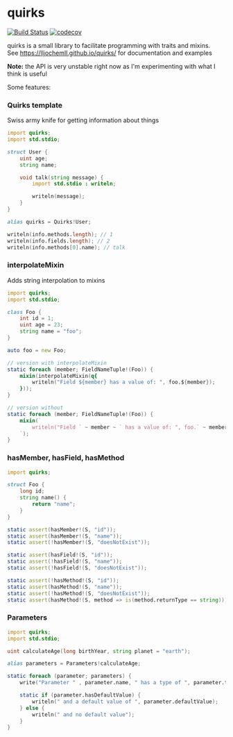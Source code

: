 # quirks
[![Build Status](https://dev.azure.com/jochemdejaeghere/github-pipes/_apis/build/status/quirks/CI?branchName=master)](https://dev.azure.com/jochemdejaeghere/github-pipes/_build/latest?definitionId=3&branchName=master)
[![codecov](https://codecov.io/gh/llJochemll/quirks/branch/master/graph/badge.svg)](https://codecov.io/gh/llJochemll/quirks)

quirks is a small library to facilitate programming with traits and mixins.<br/>
See https://lljochemll.github.io/quirks/ for documentation and examples

<b>Note:</b> the API is very unstable right now as I'm experimenting with what I think is useful

Some features:

### Quirks template
Swiss army knife for getting information about things
```D
import quirks;
import std.stdio;

struct User {
    uint age;
    string name;

    void talk(string message) {
        import std.stdio : writeln;

        writeln(message);
    }
}

alias quirks = Quirks!User;

writeln(info.methods.length); // 1
writeln(info.fields.length); // 2
writeln(info.methods[0].name); // talk
```

### interpolateMixin
Adds string interpolation to mixins
```D
import quirks;
import std.stdio;

class Foo {
    int id = 1;
    uint age = 23;
    string name = "foo";
}

auto foo = new Foo;

// version with interpolateMixin
static foreach (member; FieldNameTuple!(Foo)) {
    mixin(interpolateMixin(q{
        writeln("Field ${member} has a value of: ", foo.${member});
    }));
}

// version without
static foreach (member; FieldNameTuple!(Foo)) {
    mixin(`
        writeln("Field ` ~ member ~ ` has a value of: ", foo.` ~ member ~ `);
    `);
}
```

### hasMember, hasField, hasMethod
```D
import quirks;

struct Foo {
    long id;
    string name() {
        return "name";
    }
}

static assert(hasMember!(S, "id"));
static assert(hasMember!(S, "name"));
static assert(!hasMember!(S, "doesNotExist"));

static assert(hasField!(S, "id"));
static assert(!hasField!(S, "name"));
static assert(!hasField!(S, "doesNotExist"));

static assert(!hasMethod!(S, "id"));
static assert(hasMethod!(S, "name"));
static assert(!hasMethod!(S, "doesNotExist"));
static assert(hasMethod!(S, method => is(method.returnType == string)));
```

### Parameters
```D
import quirks;
import std.stdio;

uint calculateAge(long birthYear, string planet = "earth");

alias parameters = Parameters!calculateAge;

static foreach (parameter; parameters) {
    write("Parameter " , parameter.name, " has a type of ", parameter.type.stringof);

    static if (parameter.hasDefaultValue) {
        writeln(" and a default value of ", parameter.defaultValue);
    } else {
        writeln(" and no default value");
    }
}
```